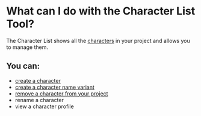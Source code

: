 # What can I do with the Character List Tool?

The Character List shows all the [characters](/What%20is.../a%20Character.md) in your project and allows you to manage them.

## You can:

- [create a character](/How%20do%20I/create/a%20character.md)
- [create a character name variant](/How%20do%20I/create/a%20character%20name%20variant.md)
- [remove a character from your project](/How%20do%20I/remove/a%20character%20from%20my%20project.md) 
- rename a character
- view a character profile



